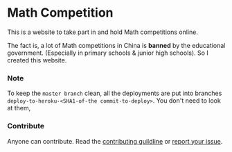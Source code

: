# Math Competition
This is a website to take part in and hold Math competitions online.

The fact is, a lot of Math competitions in China is **banned** by the educational government. (Especially in primary schools & junior high schools). So I created this website.


### Note
To keep the `master branch` clean, all the deployments are put into branches `deploy-to-heroku-<SHA1-of-the commit-to-deploy>`. You don't need to look at them,

### Contribute
Anyone can contribute. Read the [contributing guildline](https://github.com/xiaoyu2006/math-competition/blob/master/CONTRIBUTING.md) or [report your issue](https://github.com/xiaoyu2006/math-competition/issues).

